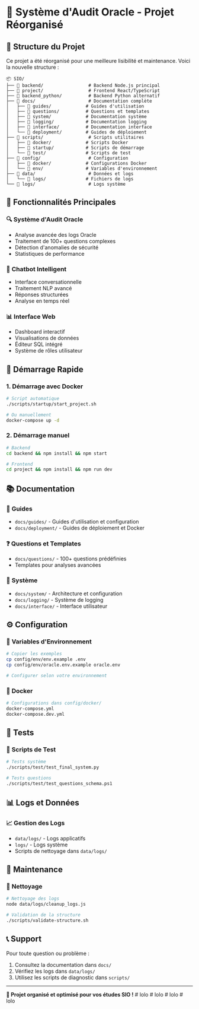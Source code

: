 # 🚀 Système d'Audit Oracle - Projet Réorganisé

## 📁 Structure du Projet

Ce projet a été réorganisé pour une meilleure lisibilité et maintenance. Voici la nouvelle structure :

```
📦 SIO/
├── 📁 backend/                 # Backend Node.js principal
├── 📁 project/                 # Frontend React/TypeScript
├── 📁 backend_python/          # Backend Python alternatif
├── 📁 docs/                    # Documentation complète
│   ├── 📁 guides/             # Guides d'utilisation
│   ├── 📁 questions/          # Questions et templates
│   ├── 📁 system/             # Documentation système
│   ├── 📁 logging/            # Documentation logging
│   ├── 📁 interface/          # Documentation interface
│   └── 📁 deployment/         # Guides de déploiement
├── 📁 scripts/                 # Scripts utilitaires
│   ├── 📁 docker/             # Scripts Docker
│   ├── 📁 startup/            # Scripts de démarrage
│   └── 📁 test/               # Scripts de test
├── 📁 config/                  # Configuration
│   ├── 📁 docker/             # Configurations Docker
│   └── 📁 env/                # Variables d'environnement
├── 📁 data/                    # Données et logs
│   └── 📁 logs/               # Fichiers de logs
└── 📁 logs/                    # Logs système
```

## 🎯 Fonctionnalités Principales

### 🔍 **Système d'Audit Oracle**
- Analyse avancée des logs Oracle
- Traitement de 100+ questions complexes
- Détection d'anomalies de sécurité
- Statistiques de performance

### 🤖 **Chatbot Intelligent**
- Interface conversationnelle
- Traitement NLP avancé
- Réponses structurées
- Analyse en temps réel

### 📊 **Interface Web**
- Dashboard interactif
- Visualisations de données
- Éditeur SQL intégré
- Système de rôles utilisateur

## 🚀 Démarrage Rapide

### 1. **Démarrage avec Docker**
```bash
# Script automatique
./scripts/startup/start_project.sh

# Ou manuellement
docker-compose up -d
```

### 2. **Démarrage manuel**
```bash
# Backend
cd backend && npm install && npm start

# Frontend
cd project && npm install && npm run dev
```

## 📚 Documentation

### 📖 **Guides**
- `docs/guides/` - Guides d'utilisation et configuration
- `docs/deployment/` - Guides de déploiement et Docker

### ❓ **Questions et Templates**
- `docs/questions/` - 100+ questions prédéfinies
- Templates pour analyses avancées

### 🔧 **Système**
- `docs/system/` - Architecture et configuration
- `docs/logging/` - Système de logging
- `docs/interface/` - Interface utilisateur

## ⚙️ Configuration

### 🔐 **Variables d'Environnement**
```bash
# Copier les exemples
cp config/env/env.example .env
cp config/env/oracle.env.example oracle.env

# Configurer selon votre environnement
```

### 🐳 **Docker**
```bash
# Configurations dans config/docker/
docker-compose.yml
docker-compose.dev.yml
```

## 🧪 Tests

### 📝 **Scripts de Test**
```bash
# Tests système
./scripts/test/test_final_system.py

# Tests questions
./scripts/test/test_questions_schema.ps1
```

## 📊 Logs et Données

### 📈 **Gestion des Logs**
- `data/logs/` - Logs applicatifs
- `logs/` - Logs système
- Scripts de nettoyage dans `data/logs/`

## 🔄 Maintenance

### 🧹 **Nettoyage**
```bash
# Nettoyage des logs
node data/logs/cleanup_logs.js

# Validation de la structure
./scripts/validate-structure.sh
```

## 📞 Support

Pour toute question ou problème :
1. Consultez la documentation dans `docs/`
2. Vérifiez les logs dans `data/logs/`
3. Utilisez les scripts de diagnostic dans `scripts/`

---

**🎯 Projet organisé et optimisé pour vos études SIO !**
#   l o l o  
 #   l o l o  
 #   l o l o  
 #   l o l o  
 